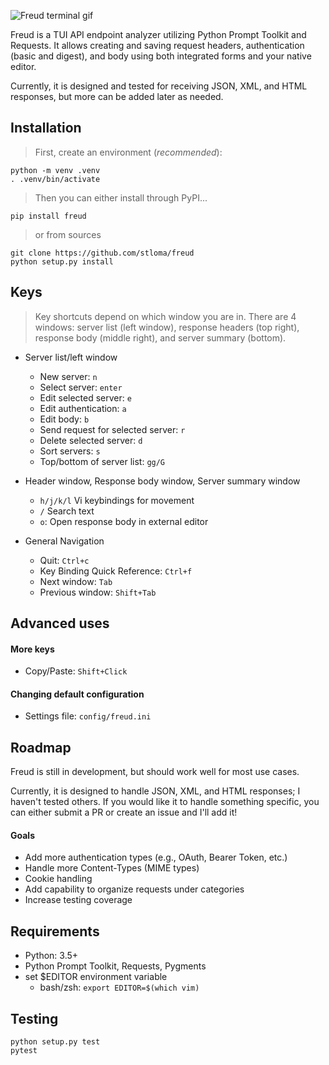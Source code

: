 ![Freud terminal gif](https://f002.backblazeb2.com/file/x7udzfe/freud_demo.gif)

Freud is a TUI API endpoint analyzer utilizing Python Prompt Toolkit and
Requests.  It allows creating and saving request headers, authentication (basic
and digest), and body using both integrated forms and your native
editor.

Currently, it is designed and tested for receiving JSON, XML, and HTML
responses, but more can be added later as needed.

## Installation

> First, create an environment (_recommended_):

```shell
python -m venv .venv
. .venv/bin/activate
```

> Then you can either install through PyPI...

```shell
pip install freud
```

> or from sources

```
git clone https://github.com/stloma/freud
python setup.py install
```

## Keys

> Key shortcuts depend on which window you are in. There are 4 windows: server
> list (left window), response headers (top right), response body (middle
> right), and server summary (bottom).

* Server list/left window
    - New server: `n`
    - Select server: `enter`
    - Edit selected server: `e`
    - Edit authentication: `a`
    - Edit body: `b`
    - Send request for selected server: `r`
    - Delete selected server: `d`
    - Sort servers: `s`
    - Top/bottom of server list: `gg/G`

* Header window, Response body window, Server summary window
    - `h/j/k/l` Vi keybindings for movement
    - `/` Search text
    - `o`: Open response body in external editor

* General Navigation
    - Quit: `Ctrl+c`
    - Key Binding Quick Reference: `Ctrl+f`
    - Next window: `Tab`
    - Previous window: `Shift+Tab`


## Advanced uses

#### More keys
* Copy/Paste: `Shift+Click`

#### Changing default configuration

* Settings file: `config/freud.ini`

## Roadmap

Freud is still in development, but should work well for most use
cases.

Currently, it is designed to handle JSON, XML, and HTML responses; I
haven't tested others. If you would like it to handle something specific, you
can either submit a PR or create an issue and I'll add it!

#### Goals

* Add more authentication types (e.g., OAuth, Bearer Token, etc.)
* Handle more Content-Types (MIME types)
* Cookie handling
* Add capability to organize requests under categories
* Increase testing coverage

## Requirements

* Python: 3.5+
* Python Prompt Toolkit, Requests, Pygments
* set \$EDITOR environment variable
    - bash/zsh: `export EDITOR=$(which vim)`

## Testing

```
python setup.py test
pytest
```
